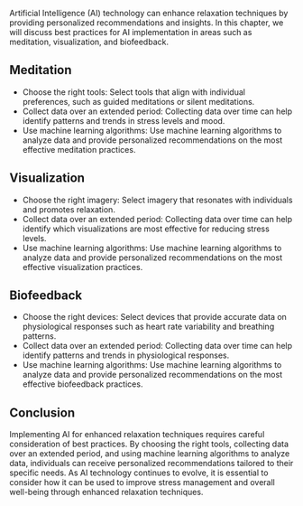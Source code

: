 
Artificial Intelligence (AI) technology can enhance relaxation techniques by providing personalized recommendations and insights. In this chapter, we will discuss best practices for AI implementation in areas such as meditation, visualization, and biofeedback.

Meditation
----------

* Choose the right tools: Select tools that align with individual preferences, such as guided meditations or silent meditations.
* Collect data over an extended period: Collecting data over time can help identify patterns and trends in stress levels and mood.
* Use machine learning algorithms: Use machine learning algorithms to analyze data and provide personalized recommendations on the most effective meditation practices.

Visualization
-------------

* Choose the right imagery: Select imagery that resonates with individuals and promotes relaxation.
* Collect data over an extended period: Collecting data over time can help identify which visualizations are most effective for reducing stress levels.
* Use machine learning algorithms: Use machine learning algorithms to analyze data and provide personalized recommendations on the most effective visualization practices.

Biofeedback
-----------

* Choose the right devices: Select devices that provide accurate data on physiological responses such as heart rate variability and breathing patterns.
* Collect data over an extended period: Collecting data over time can help identify patterns and trends in physiological responses.
* Use machine learning algorithms: Use machine learning algorithms to analyze data and provide personalized recommendations on the most effective biofeedback practices.

Conclusion
----------

Implementing AI for enhanced relaxation techniques requires careful consideration of best practices. By choosing the right tools, collecting data over an extended period, and using machine learning algorithms to analyze data, individuals can receive personalized recommendations tailored to their specific needs. As AI technology continues to evolve, it is essential to consider how it can be used to improve stress management and overall well-being through enhanced relaxation techniques.
